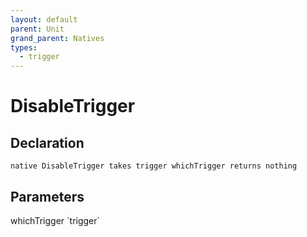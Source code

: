 ```yaml
---
layout: default
parent: Unit
grand_parent: Natives
types:
  - trigger
---
```


# DisableTrigger

## Declaration

```
native DisableTrigger takes trigger whichTrigger returns nothing
```

## Parameters
<dl>
  <dt>whichTrigger `trigger`</dt>
  <dd></dd>
</dl>